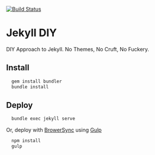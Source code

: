 [![Build Status](https://travis-ci.org/davesantos/jekyll-diy.svg?branch=master)](https://travis-ci.org/davesantos/jekyll-diy)

Jekyll DIY
===

DIY Approach to Jekyll. No Themes, No Cruft, No Fuckery.

## Install

```sh
  gem install bundler
  bundle install
```
## Deploy

```sh
  bundle exec jekyll serve
```

Or, deploy with [BrowerSync](https://www.browsersync.io/) using [Gulp](http://gulpjs.com/)
```sh
  npm install
  gulp
```

